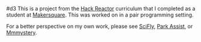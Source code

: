#d3
This is a project from the [Hack Reactor](http://hackreactor.com) curriculum that I completed as a student at [Makersquare](http://makersquare.com). This was worked on in a pair programming setting.

For a better perspective on my own work, please see [SciFly](https://github.com/qaiken/sci-fly), [Park Assist](https://github.com/qaiken/park-assist), or [Mmmystery](https://github.com/qaiken/mmmystery).